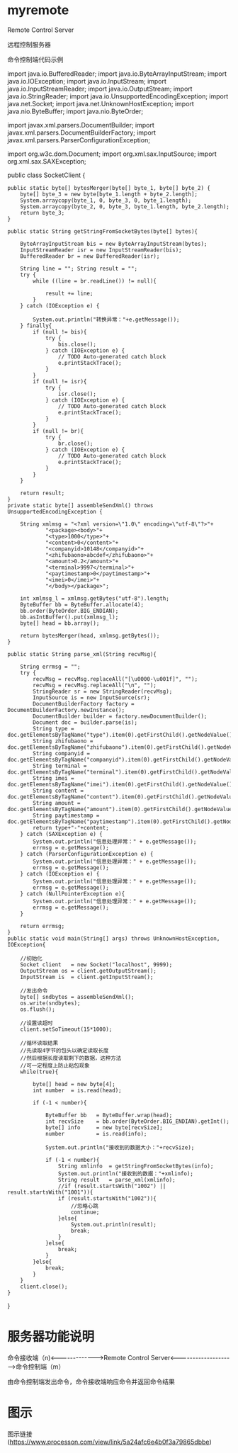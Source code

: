 # myremote
Remote Control Server

远程控制服务器

命令控制端代码示例

import java.io.BufferedReader;
import java.io.ByteArrayInputStream;
import java.io.IOException;
import java.io.InputStream;
import java.io.InputStreamReader;
import java.io.OutputStream;
import java.io.StringReader;
import java.io.UnsupportedEncodingException;
import java.net.Socket;
import java.net.UnknownHostException;
import java.nio.ByteBuffer;
import java.nio.ByteOrder;

import javax.xml.parsers.DocumentBuilder;
import javax.xml.parsers.DocumentBuilderFactory;
import javax.xml.parsers.ParserConfigurationException;

import org.w3c.dom.Document;
import org.xml.sax.InputSource;
import org.xml.sax.SAXException;

public class SocketClient {
	
    public static byte[] bytesMerger(byte[] byte_1, byte[] byte_2) {
        byte[] byte_3 = new byte[byte_1.length + byte_2.length];
        System.arraycopy(byte_1, 0, byte_3, 0, byte_1.length);
        System.arraycopy(byte_2, 0, byte_3, byte_1.length, byte_2.length);
        return byte_3;
    }
    
    public static String getStringFromSocketBytes(byte[] bytes){

        ByteArrayInputStream bis = new ByteArrayInputStream(bytes);
        InputStreamReader isr = new InputStreamReader(bis);
        BufferedReader br = new BufferedReader(isr);

        String line = ""; String result = "";
        try {
            while ((line = br.readLine()) != null){

                result += line;
            }
        } catch (IOException e) {

            System.out.println("转换异常："+e.getMessage());
        } finally{
        	if (null != bis){
        		try {
					bis.close();
				} catch (IOException e) {
					// TODO Auto-generated catch block
					e.printStackTrace();
				}
        	}
        	if (null != isr){
        		try {
					isr.close();
				} catch (IOException e) {
					// TODO Auto-generated catch block
					e.printStackTrace();
				}
        	}
        	if (null != br){
        		try {
					br.close();
				} catch (IOException e) {
					// TODO Auto-generated catch block
					e.printStackTrace();
				}
        	}
        }

        return result;
    }
    private static byte[] assembleSendXml() throws UnsupportedEncodingException {

        String xmlmsg = "<?xml version=\"1.0\" encoding=\"utf-8\"?>"+
                "<package><body>"+
                "<type>1000</type>"+
                "<content>0</content>"+
                "<companyid>10148</companyid>"+
                "<zhifubaono>abcdef</zhifubaono>"+
                "<amount>0.2</amount>"+
                "<terminal>9997</terminal>"+
                "<paytimestamp>0</paytimestamp>"+
                "<imei>0</imei>"+
                "</body></package>";
        
        int xmlmsg_l = xmlmsg.getBytes("utf-8").length;
        ByteBuffer bb = ByteBuffer.allocate(4);
        bb.order(ByteOrder.BIG_ENDIAN);
        bb.asIntBuffer().put(xmlmsg_l);
        byte[] head = bb.array();

        return bytesMerger(head, xmlmsg.getBytes());
    }
    
    public static String parse_xml(String recvMsg){
    	
    	String errmsg = "";
        try {        	
        	recvMsg = recvMsg.replaceAll("[\u0000-\u001f]", "");
        	recvMsg = recvMsg.replaceAll("\n", "");
            StringReader sr = new StringReader(recvMsg);
            InputSource is = new InputSource(sr);
            DocumentBuilderFactory factory = DocumentBuilderFactory.newInstance();
            DocumentBuilder builder = factory.newDocumentBuilder();
            Document doc = builder.parse(is);
            String type = doc.getElementsByTagName("type").item(0).getFirstChild().getNodeValue();
    		String zhifubaono = doc.getElementsByTagName("zhifubaono").item(0).getFirstChild().getNodeValue();
    		String companyid = doc.getElementsByTagName("companyid").item(0).getFirstChild().getNodeValue();
    		String terminal = doc.getElementsByTagName("terminal").item(0).getFirstChild().getNodeValue();
    		String imei = doc.getElementsByTagName("imei").item(0).getFirstChild().getNodeValue();
    		String content = doc.getElementsByTagName("content").item(0).getFirstChild().getNodeValue();
    		String amount = doc.getElementsByTagName("amount").item(0).getFirstChild().getNodeValue();
    		String paytimestamp = doc.getElementsByTagName("paytimestamp").item(0).getFirstChild().getNodeValue();
    		return type+"-"+content;
        } catch (SAXException e) {
            System.out.println("信息处理异常：" + e.getMessage());
            errmsg = e.getMessage();
        } catch (ParserConfigurationException e) {
        	System.out.println("信息处理异常：" + e.getMessage());
        	errmsg = e.getMessage();
        } catch (IOException e) {
        	System.out.println("信息处理异常：" + e.getMessage());
        	errmsg = e.getMessage();
        } catch (NullPointerException e){
        	System.out.println("信息处理异常：" + e.getMessage());
        	errmsg = e.getMessage();
        }
        
        return errmsg;
    }
    public static void main(String[] args) throws UnknownHostException, IOException{
    	
    	//初始化
    	Socket client 	= new Socket("localhost", 9999);  
    	OutputStream os	= client.getOutputStream();
    	InputStream is 	= client.getInputStream();
    	
    	//发出命令
    	byte[] sndbytes = assembleSendXml();
    	os.write(sndbytes);
    	os.flush();
    	   	   	
    	//设置读超时
    	client.setSoTimeout(15*1000);
    	
    	//循环读取结果
    	//先读取4字节的包头以确定读取长度
    	//然后根据长度读取剩下的数据，这种方法
    	//可一定程度上防止粘包现象
    	while(true){
    		
	    	byte[] head = new byte[4];	    	
	        int number 	= is.read(head);
	        
	        if (-1 < number){
	           
	            ByteBuffer bb 	= ByteBuffer.wrap(head);
	            int recvSize 	= bb.order(ByteOrder.BIG_ENDIAN).getInt();
	            byte[] info 	= new byte[recvSize];
	            number 			= is.read(info);
	
	            System.out.println("接收到的数据大小："+recvSize);
	
	            if (-1 < number){
	                String xmlinfo 	= getStringFromSocketBytes(info);
	                System.out.println("接收到的数据："+xmlinfo);
	                String result 	= parse_xml(xmlinfo);
	                //if (result.startsWith("1002") || result.startsWith("1001")){
	                if (result.startsWith("1002")){
	                	//忽略心跳
	                	continue;
	                }else{
	                	System.out.println(result);
	                	break;
	                }
	            }else{
	            	break;
	            }
	        }else{
	        	break;
	        }
    	}
        client.close();
    }

}

# 服务器功能说明

命令接收端（n)<------------->Remote Control Server<-------------------->命令控制端（m）

由命令控制端发出命令，命令接收端响应命令并返回命令结果

# 图示
图示链接(https://www.processon.com/view/link/5a24afc6e4b0f3a79865dbbe)
